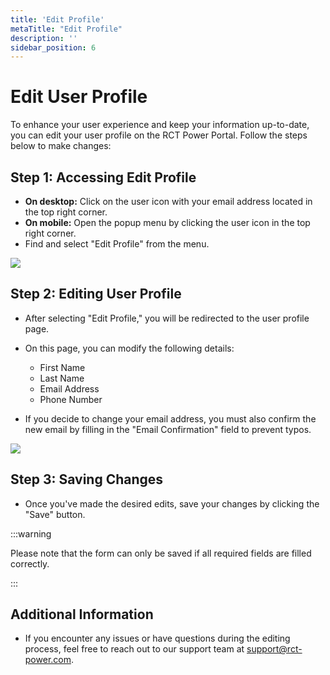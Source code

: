 ```yaml
---
title: 'Edit Profile'
metaTitle: "Edit Profile"
description: ''
sidebar_position: 6
---
```


# Edit User Profile

To enhance your user experience and keep your information up-to-date, you can edit your user profile on the RCT Power Portal. Follow the steps below to make changes:

## Step 1: Accessing Edit Profile

- **On desktop:** Click on the user icon with your email address located in the top right corner.
- **On mobile:** Open the popup menu by clicking the user icon in the top right corner.
- Find and select "Edit Profile" from the menu.

<img src="/img/screenshots/edit-profile-1.png" class="img-30"/>

## Step 2: Editing User Profile

- After selecting "Edit Profile," you will be redirected to the user profile page.
- On this page, you can modify the following details:
    - First Name
    - Last Name
    - Email Address
    - Phone Number

- If you decide to change your email address, you must also confirm the new email by filling in the "Email Confirmation" field to prevent typos.

<img src="/img/screenshots/edit-profile-2.png" class="img-30"/>

## Step 3: Saving Changes

- Once you've made the desired edits, save your changes by clicking the "Save" button.

:::warning

Please note that the form can only be saved if all required fields are filled correctly.

:::

## Additional Information

- If you encounter any issues or have questions during the editing process, feel free to reach out to our support team at [support@rct-power.com](mailto:support@rct-power.com).
